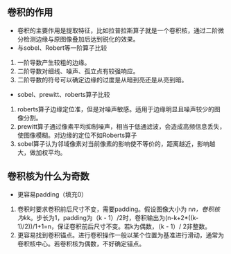 ## 卷积的作用
- 卷积的主要作用是提取特征，比如拉普拉斯算子就是一个卷积核，通过二阶微分检测边缘与原图像叠加后达到锐化的效果。
- 与sobel、Robert等一阶算子比较
1. 一阶导数产生较粗的边缘。
2. 二阶导数对细线、噪声、孤立点有较强响应。
3. 二阶导数的符号可以确定边缘的过度是从暗到亮还是从亮到暗。
- sobel、prewitt、roberts算子比较
1. roberts算子边缘定位准，但是对噪声敏感。适用于边缘明显且噪声较少的图像分割。
2. prewitt算子通过像素平均抑制噪声，相当于低通滤波，会造成高频信息丢失，使图像模糊。对边缘的定位不如Roberts算子
3. sobel算子认为邻域像素对当前像素的影响使不等价的，距离越近，影响越大，做加权平均。
## 卷积核为什么为奇数
- 更容易padding（填充0）
1. 卷积时要求卷积前后尺寸不变，需要padding。假设图像大小为 n*n，卷积核为k*k。步长为1，padding为（k - 1）/2时，卷积输出为(n-k+2*((k-1)/2))/1+1=n，保证卷积前后尺寸不变。若k为偶数，（k - 1）/ 2非整数。
2. 更容易找到卷积锚点。进行卷积操作一般以某个位置为基准进行滑动，通常为卷积核中心。若卷积核为偶数，不好确定锚点。
